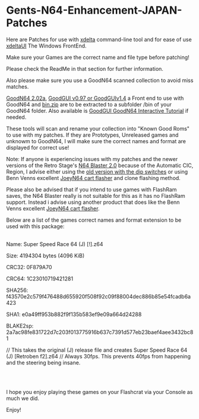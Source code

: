 # Gents-N64-Enhancement-JAPAN-Patches

Here are Patches for use with [xdelta](http://xdelta.org/) command-line tool and for ease of use [xdeltaUI](https://www.romhacking.net/utilities/598/) The Windows FrontEnd.

Make sure your Games are the correct name and file type before patching!

Please check the ReadMe in that section for further information.

Also please make sure you use a GoodN64 scanned collection to avoid miss matches.

[GoodN64 2.02a](https://www.emutalk.net/threads/goodn64-2-02a.12068/), [GoodGUI v0.97 or GoodGUIv1.4](https://www.emutalk.net/threads/goodgui-v0-97.29155/) a Front end to use with GoodN64 and [bin.zip](https://www.emutalk.net/threads/bin-zip.12070/) are to be extracted to a subfolder /bin of your GoodN64 folder. Also available is [GoodGUI GoodN64 Interactive Tutorial](https://www.emutalk.net/threads/goodgui-goodn64-tutorial.28965/) if needed.

These tools will scan and rename your collection into "Known Good Roms" to use with my patches. If they are Prototypes, Unreleased games and unknowm to GoodN64, I will make sure the correct names and format are displayed for correct use!

Note: If anyone is experiencing issues with my patches and the newer versions of the Retro Stage's [N64 Blaster 2.0](https://retrostage.net/?product=n64-blaster-2-0) because of the Automatic CIC, Region, I advise either using the [old version with the dip switches](https://web.archive.org/web/20210622192800/https://retrostage.net/?product=n64-blaster-2-0)  or using Benn Venns excellent [JoeyN64 cart flasher](https://bennvenn.myshopify.com/products/joeyn64-cart-flasher) and clone flashing method.

Please also be advised that if you intend to use games with FlashRam saves, the N64 Blaster really is not suitable for this as it has no FlashRam support. Instead i advise using another product that does like the Benn Venns excellent [JoeyN64 cart flasher](https://bennvenn.myshopify.com/products/joeyn64-cart-flasher).

Below are a list of the games correct names and format extension to be used with this package:
<br>
</br>

Name: Super Speed Race 64 (J) [!].z64

Size: 4194304 bytes (4096 KiB)

CRC32: 0F879A70

CRC64: 1C23010719421281

SHA256: f43570e2c579f476488d655920f508f92c09f88004dec886b85e54fcadb6a423

SHA1: e0a49ff953b882f9f135b583ef9e09a664d24288

BLAKE2sp: 2a7ac98fe831722d7c203f013775916b637c7391d577eb23baef4aee3432bc81


// This takes the original (J) release file and creates Super Speed Race 64 (J) [Retroben f2].z64
// Always 30fps. This prevents 40fps from happening and the steering being insane.

<br>
</br>

I hope you enjoy playing these games on your Flashcrat via your Console as much we did.
<p>
</p>
Enjoy!